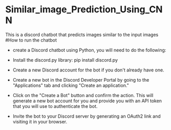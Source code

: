 # Similar_image_Prediction_Using_CNN
This is a discord chatbot that predicts images similar to the input images 
#How to run the chatbot 
* create a Discord chatbot using Python, you will need to do the following:

* Install the discord.py library: pip install discord.py

* Create a new Discord account for the bot if you don't already have one.

* Create a new bot in the Discord Developer Portal by going to the "Applications" tab and clicking "Create an application."

* Click on the "Create a Bot" button and confirm the action. This will generate a new bot account for you and provide you with an API token that you will use to authenticate the bot.

* Invite the bot to your Discord server by generating an OAuth2 link and visiting it in your browser.

